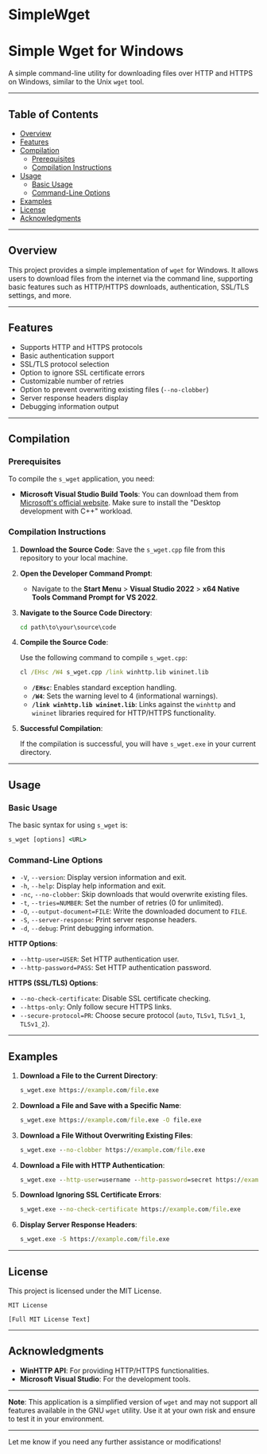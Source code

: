 # SimpleWget
# Simple Wget for Windows

A simple command-line utility for downloading files over HTTP and HTTPS on Windows, similar to the Unix `wget` tool.

---

## Table of Contents

- [Overview](#overview)
- [Features](#features)
- [Compilation](#compilation)
  - [Prerequisites](#prerequisites)
  - [Compilation Instructions](#compilation-instructions)
- [Usage](#usage)
  - [Basic Usage](#basic-usage)
  - [Command-Line Options](#command-line-options)
- [Examples](#examples)
- [License](#license)
- [Acknowledgments](#acknowledgments)

---

## Overview

This project provides a simple implementation of `wget` for Windows. It allows users to download files from the internet via the command line, supporting basic features such as HTTP/HTTPS downloads, authentication, SSL/TLS settings, and more.

---

## Features

- Supports HTTP and HTTPS protocols
- Basic authentication support
- SSL/TLS protocol selection
- Option to ignore SSL certificate errors
- Customizable number of retries
- Option to prevent overwriting existing files (`--no-clobber`)
- Server response headers display
- Debugging information output

---

## Compilation

### Prerequisites

To compile the `s_wget` application, you need:

- **Microsoft Visual Studio Build Tools**: You can download them from [Microsoft's official website](https://visualstudio.microsoft.com/downloads/#build-tools-for-visual-studio-2022). Make sure to install the "Desktop development with C++" workload.

### Compilation Instructions

1. **Download the Source Code**: Save the `s_wget.cpp` file from this repository to your local machine.

2. **Open the Developer Command Prompt**:

   - Navigate to the **Start Menu** > **Visual Studio 2022** > **x64 Native Tools Command Prompt for VS 2022**.

3. **Navigate to the Source Code Directory**:

   ```cmd
   cd path\to\your\source\code
   ```

4. **Compile the Source Code**:

   Use the following command to compile `s_wget.cpp`:

   ```cmd
   cl /EHsc /W4 s_wget.cpp /link winhttp.lib wininet.lib
   ```

   - **`/EHsc`**: Enables standard exception handling.
   - **`/W4`**: Sets the warning level to 4 (informational warnings).
   - **`/link winhttp.lib wininet.lib`**: Links against the `winhttp` and `wininet` libraries required for HTTP/HTTPS functionality.

5. **Successful Compilation**:

   If the compilation is successful, you will have `s_wget.exe` in your current directory.

---

## Usage

### Basic Usage

The basic syntax for using `s_wget` is:

```cmd
s_wget [options] <URL>
```

### Command-Line Options

- `-V`, `--version`: Display version information and exit.
- `-h`, `--help`: Display help information and exit.
- `-nc`, `--no-clobber`: Skip downloads that would overwrite existing files.
- `-t`, `--tries=NUMBER`: Set the number of retries (0 for unlimited).
- `-O`, `--output-document=FILE`: Write the downloaded document to `FILE`.
- `-S`, `--server-response`: Print server response headers.
- `-d`, `--debug`: Print debugging information.

**HTTP Options**:

- `--http-user=USER`: Set HTTP authentication user.
- `--http-password=PASS`: Set HTTP authentication password.

**HTTPS (SSL/TLS) Options**:

- `--no-check-certificate`: Disable SSL certificate checking.
- `--https-only`: Only follow secure HTTPS links.
- `--secure-protocol=PR`: Choose secure protocol (`auto`, `TLSv1`, `TLSv1_1`, `TLSv1_2`).

---

## Examples

1. **Download a File to the Current Directory**:

   ```cmd
   s_wget.exe https://example.com/file.exe
   ```

2. **Download a File and Save with a Specific Name**:

   ```cmd
   s_wget.exe https://example.com/file.exe -O file.exe
   ```

3. **Download a File Without Overwriting Existing Files**:

   ```cmd
   s_wget.exe --no-clobber https://example.com/file.exe
   ```

4. **Download a File with HTTP Authentication**:

   ```cmd
   s_wget.exe --http-user=username --http-password=secret https://example.com/protected.exe
   ```

5. **Download Ignoring SSL Certificate Errors**:

   ```cmd
   s_wget.exe --no-check-certificate https://example.com/file.exe
   ```

6. **Display Server Response Headers**:

   ```cmd
   s_wget.exe -S https://example.com/file.exe
   ```

---

## License

This project is licensed under the MIT License.

```
MIT License

[Full MIT License Text]
```

---

## Acknowledgments

- **WinHTTP API**: For providing HTTP/HTTPS functionalities.
- **Microsoft Visual Studio**: For the development tools.

---

**Note**: This application is a simplified version of `wget` and may not support all features available in the GNU `wget` utility. Use it at your own risk and ensure to test it in your environment.

---

Let me know if you need any further assistance or modifications!
